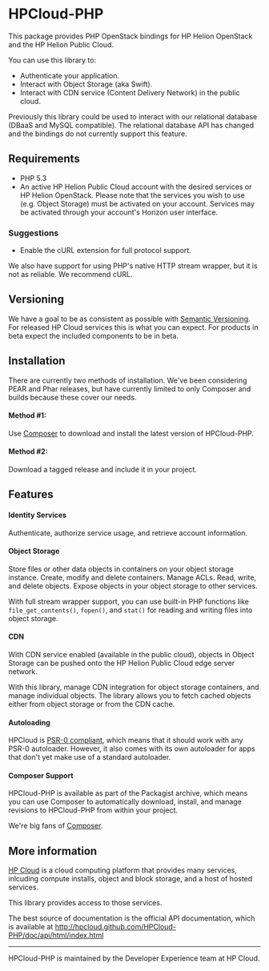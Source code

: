 # HPCloud-PHP

This package provides PHP OpenStack bindings for HP Helion OpenStack and the HP Helion Public Cloud.

You can use this library to:

* Authenticate your application.
* Interact with Object Storage (aka Swift).
* Interact with CDN service (Content Delivery Network) in the public cloud.

Previously this library could be used to interact with our relational database (DBaaS and MySQL compatible). The relational database API has changed and the bindings do not currently support this feature.

## Requirements

* PHP 5.3
* An active HP Helion Public Cloud account with the desired services or HP Helion OpenStack. Please note that the services you wish to use (e.g. Object Storage) must be activated on your account. Services may be activated through your account's Horizon user interface. 

### Suggestions

* Enable the cURL extension for full protocol support.

We also have support for using PHP's native HTTP stream wrapper, but it
is not as reliable. We recommend cURL.

## Versioning

We have a goal to be as consistent as possible with [Semantic Versioning](http://semver.org/). For released HP Cloud services this is what you can expect. For products in beta expect the included components to be in beta.

## Installation

There are currently two methods of installation. We've been considering
PEAR and Phar releases, but have currently limited to only Composer and
builds because these cover our needs.

#### Method #1:

Use [Composer](http://getcomposer.org) to download and install the
latest version of HPCloud-PHP.

#### Method #2:

Download a tagged release and include it in your project.


## Features

#### Identity Services

Authenticate, authorize service usage, and retrieve account information.

#### Object Storage

Store files or other data objects in containers on your object
storage instance. Create, modify and delete containers. Manage ACLs.
Read, write, and delete objects. Expose objects in your object storage
to other services.

With full stream wrapper support, you can use built-in
PHP functions like `file_get_contents()`, `fopen()`, and `stat()` for
reading and writing files into object storage.

#### CDN

With CDN service enabled (available in the public cloud), objects in Object
Storage can be pushed onto the HP Helion Public Cloud edge server network.

With this library, manage CDN integration for object storage containers,
and manage individual objects. The library allows you to fetch cached
objects either from object storage or from the CDN cache.

#### Autoloading

HPCloud is [PSR-0 compliant](https://github.com/php-fig/fig-standards/blob/master/accepted/PSR-0.md),
which means that it should work with any PSR-0 autoloader. However,
it also comes with its own autoloader for apps that don't yet make use
of a standard autoloader.

#### Composer Support

HPCloud-PHP is available as part of the Packagist archive, which means
you can use Composer to automatically download, install, and manage
revisions to HPCloud-PHP from within your project.

We're big fans of [Composer](http://getcomposer.org).


## More information

[HP Cloud](http://hpcloud.com) is a cloud computing platform that
provides many services, inlcuding compute installs, object and block
storage, and a host of hosted services.

This library provides access to those services.

The best source of documentation is the official API documentation,
which is available at
http://hpcloud.github.com/HPCloud-PHP/doc/api/html/index.html

----
HPCloud-PHP is maintained by the Developer Experience team at HP Cloud.
